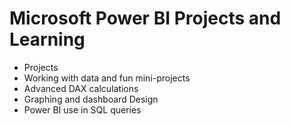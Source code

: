 # Microsoft Power BI Projects and Learning

* Projects
* Working with data and fun mini-projects
* Advanced DAX calculations
* Graphing and dashboard Design
* Power BI use in SQL queries

